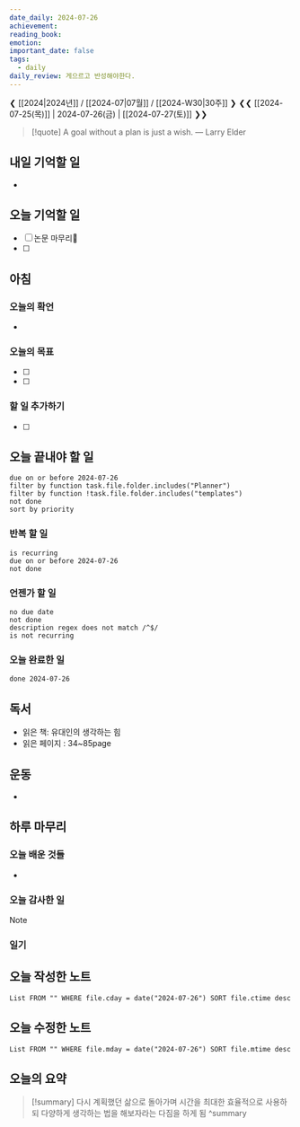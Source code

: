 ```yaml
---
date_daily: 2024-07-26
achievement: 
reading_book: 
emotion: 
important_date: false
tags:
  - daily
daily_review: 게으르고 반성해야한다.
---
```

❮ [[2024|2024년]] / [[2024-07|07월]] / [[2024-W30|30주]] ❯
❮❮ [[2024-07-25(목)]] | 2024-07-26(금) | [[2024-07-27(토)]] ❯❯


> [!quote] A goal without a plan is just a wish.
> — Larry Elder

## 내일 기억할 일 
- 

## 오늘 기억할 일
- [ ] 논문 마무리🔺 
- [ ] 
## 아침 
### 오늘의 확언 
- 
### 오늘의 목표 
- [ ] 
- [ ] 

### 할 일 추가하기 
- [ ] 

## 오늘 끝내야 할 일 
```tasks
due on or before 2024-07-26 
filter by function task.file.folder.includes("Planner") 
filter by function !task.file.folder.includes("templates") 
not done 
sort by priority 
```
### 반복 할 일 
```tasks
is recurring
due on or before 2024-07-26 
not done
```

### 언젠가 할 일 
```tasks 
no due date 
not done 
description regex does not match /^$/
is not recurring
``` 
### 오늘 완료한 일 
```tasks
done 2024-07-26 
``` 
## 독서 
- 읽은 책: 유대인의 생각하는 힘
- 읽은 페이지 : 34~85page
## 운동 
- 
## 하루 마무리 
### 오늘 배운 것들 
- 
### 오늘 감사한 일 
>[!note] 


### 일기 
## 오늘 작성한 노트 
```dataview 
List FROM "" WHERE file.cday = date("2024-07-26") SORT file.ctime desc 
``` 
## 오늘 수정한 노트 
 ```dataview 
 List FROM "" WHERE file.mday = date("2024-07-26") SORT file.mtime desc 
 ```
 ## 오늘의 요약
>[!summary]
> 다시 계획했던 삶으로 돌아가며 시간을 최대한 효율적으로 사용하되 다양하게 생각하는 법을 해보자라는 다짐을 하게 됨
>^summary

